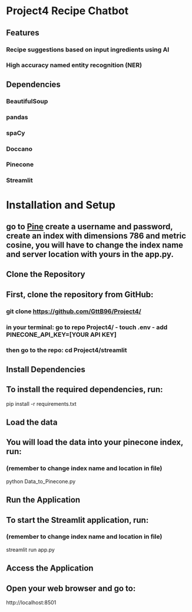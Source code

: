 # Project4 Recipe Chatbot
## Features
### Recipe suggestions based on input ingredients using AI
### High accuracy named entity recognition (NER)

## Dependencies
### BeautifulSoup
### pandas
### spaCy
### Doccano
### Pinecone
### Streamlit

# Installation and Setup

## go to [Pine](https://app.pinecone.io/) create a username and password, create an index with dimensions 786 and metric cosine, you will have to change the index name and server location with yours in the app.py.

## Clone the Repository
## First, clone the repository from GitHub:

### git clone https://github.com/GttB96/Project4/
### in your terminal: go to repo Project4/ - touch .env - add PINECONE_API_KEY=[YOUR API KEY]
### then go to the repo: cd Project4/streamlit

## Install Dependencies
## To install the required dependencies, run:

pip install -r requirements.txt

## Load the data
## You will load the data into your pinecone index, run:
### (remember to change index name and location in file)

python Data_to_Pinecone.py

## Run the Application
## To start the Streamlit application, run:
### (remember to change index name and location in file)

streamlit run app.py

## Access the Application
## Open your web browser and go to:

http://localhost:8501

